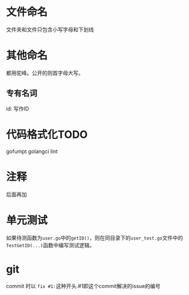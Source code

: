 # 文件命名
文件夹和文件只包含小写字母和下划线

# 其他命名
都用驼峰。公开的则首字母大写。


## 专有名词
id: 写作ID

# 代码格式化TODO
gofumpt
golangci lint

# 注释
后面再加

# 单元测试
如果待测函数为`user.go`中的`getID()`，则在同目录下的`user_test.go`文件中的`TestGetID(...)`函数中编写测试逻辑。


# git
commit 时以 `fix #1:`这种开头.#1即这个commit解决的issue的编号